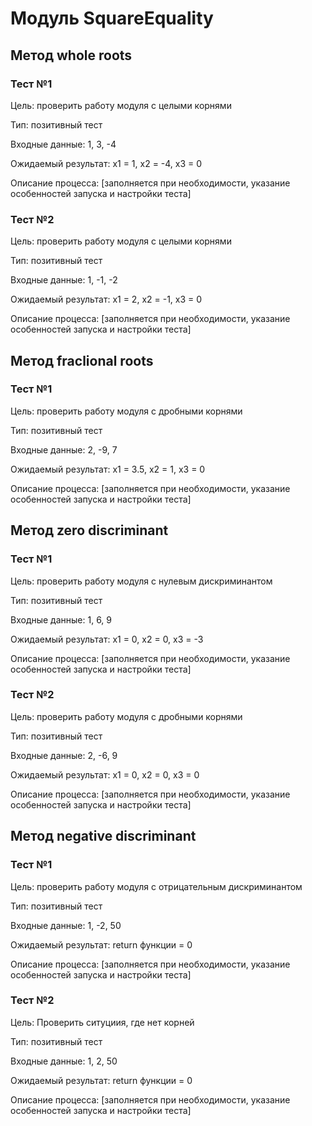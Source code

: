 # Модуль SquareEquality #

## Метод whole roots ##

### Тест №1 ###
Цель: проверить работу модуля с целыми корнями

Тип: позитивный тест

Входные данные: 1, 3,  -4

Ожидаемый результат: x1 = 1, x2 = -4, x3 = 0

Описание процесса: [заполняется при необходимости, указание особенностей запуска и настройки теста]

### Тест №2 ###
Цель: проверить работу модуля с целыми корнями

Тип: позитивный тест

Входные данные: 1, -1, -2

Ожидаемый результат: x1 = 2, x2 = -1, x3 = 0

Описание процесса: [заполняется при необходимости, указание особенностей запуска и настройки теста]

## Метод fraclional roots ##
### Тест №1 ###
Цель: проверить работу модуля с дробными корнями

Тип: позитивный тест

Входные данные: 2, -9,  7

Ожидаемый результат: x1 = 3.5, x2 = 1, x3 = 0

Описание процесса: [заполняется при необходимости, указание особенностей запуска и настройки теста]

## Метод zero discriminant ##
### Тест №1 ###
Цель: проверить работу модуля с нулевым дискриминантом


Тип: позитивный тест

Входные данные: 1, 6, 9 

Ожидаемый результат: x1 = 0, x2 = 0, x3 = -3

Описание процесса: [заполняется при необходимости, указание особенностей запуска и настройки теста]

### Тест №2 ###
Цель: проверить работу модуля с дробными корнями

Тип: позитивный тест

Входные данные: 2, -6, 9 

Ожидаемый результат: x1 = 0, x2 = 0, x3 = 0

Описание процесса: [заполняется при необходимости, указание особенностей запуска и настройки теста]


## Метод negative discriminant ##
### Тест №1 ###
Цель: проверить работу модуля с отрицательным дискриминантом

Тип: позитивный тест

Входные данные: 1, -2, 50 

Ожидаемый результат: return функции = 0

Описание процесса: [заполняется при необходимости, указание особенностей запуска и настройки теста]

### Тест №2 ###
Цель: Проверить ситуциия, где нет корней

Тип: позитивный тест

Входные данные: 1, 2, 50 

Ожидаемый результат: return функции = 0

Описание процесса: [заполняется при необходимости, указание особенностей запуска и настройки теста]
